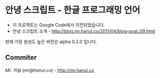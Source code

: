 # 안녕 스크립트 - 한글 프로그래밍 언어

* 이 프로젝트는 Google Code에서 이전되었습니다.
* 안녕 스크립트 소개 - http://blog.mr.hanul.co/2011/04/blog-post_09.html

현재 가장 완성도 높은 버전은 alpha 0.2.0 입니다.

Commiter
----
*Mr. 하늘* (_mr@hanul.co_) - http://mr.hanul.co
